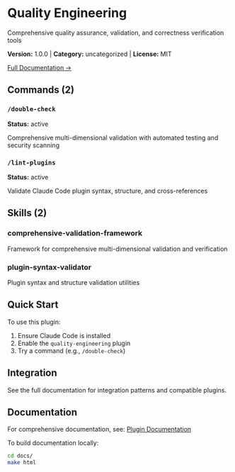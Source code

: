 # Quality Engineering

Comprehensive quality assurance, validation, and correctness verification tools

**Version:** 1.0.0 | **Category:** uncategorized | **License:** MIT

[Full Documentation →](https://myclaude.readthedocs.io/en/latest/plugins/quality-engineering.html)

## Commands (2)

### `/double-check`

**Status:** active

Comprehensive multi-dimensional validation with automated testing and security scanning

### `/lint-plugins`

**Status:** active

Validate Claude Code plugin syntax, structure, and cross-references

## Skills (2)

### comprehensive-validation-framework

Framework for comprehensive multi-dimensional validation and verification

### plugin-syntax-validator

Plugin syntax and structure validation utilities

## Quick Start

To use this plugin:

1. Ensure Claude Code is installed
2. Enable the `quality-engineering` plugin
4. Try a command (e.g., `/double-check`)

## Integration

See the full documentation for integration patterns and compatible plugins.

## Documentation

For comprehensive documentation, see: [Plugin Documentation](https://myclaude.readthedocs.io/en/latest/plugins/quality-engineering.html)

To build documentation locally:

```bash
cd docs/
make html
```

